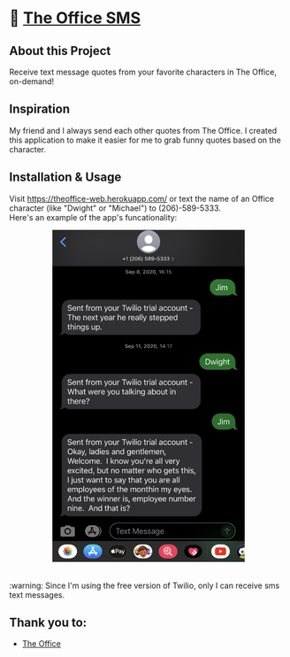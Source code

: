 # 🏢 [The Office SMS](https://theoffice-web.herokuapp.com/)

## About this Project

Receive text message quotes from your favorite characters in The Office, on-demand!

## Inspiration
My friend and I always send each other quotes from The Office. I created this application to make it easier for me to grab funny quotes based on the character.

## Installation & Usage
Visit https://theoffice-web.herokuapp.com/ or text the name of an Office character (like "Dwight" or "Michael") to (206)-589-5333.
<br>
Here's an example of the app's funcationality:
<br>

<p align="center"><img src="example.jpeg" height="600"></p>

<br>
:warning: Since I'm using the free version of Twilio, only I can receive sms text messages.


## Thank you to:
* [The Office](https://www.officequotes.net/)
